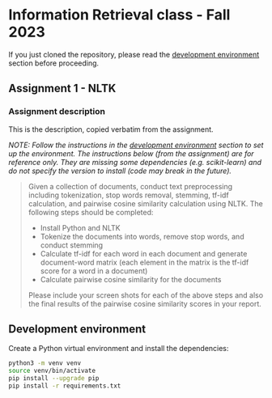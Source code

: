 # Information Retrieval class - Fall 2023

If you just cloned the repository, please read the [development environment](#development-environment) section before proceeding.

## Assignment 1 - NLTK

### Assignment description

This is the description, copied verbatim from the assignment.

_NOTE: Follow the instructions in the [development environment](#development-environment) section to set up the environment. The instructions below (from the assignment) are for reference only. They are missing some dependencies (e.g. scikit-learn) and do not specify the version to install (code may break in the future)._

> Given a collection of documents, conduct text preprocessing including tokenization, stop words removal, stemming, tf-idf calculation, and pairwise cosine similarity calculation using NLTK. The following steps should be completed:
>
> - Install Python and NLTK
> - Tokenize the documents into words, remove stop words, and conduct stemming
> - Calculate tf-idf for each word in each document and generate document-word matrix (each element in the matrix is the tf-idf score for a word in a document)
> - Calculate pairwise cosine similarity for the documents
>
> Please include your screen shots for each of the above steps and also the final results of the pairwise cosine similarity scores in your report.

## Development environment

Create a Python virtual environment and install the dependencies:

```bash
python3 -m venv venv
source venv/bin/activate
pip install --upgrade pip
pip install -r requirements.txt
```
